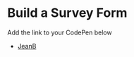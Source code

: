 # Build a Survey Form
Add the link to your CodePen below
* [JeanB](https://codepen.io/webmachine/pen/yqPMPY?editors=1010)
